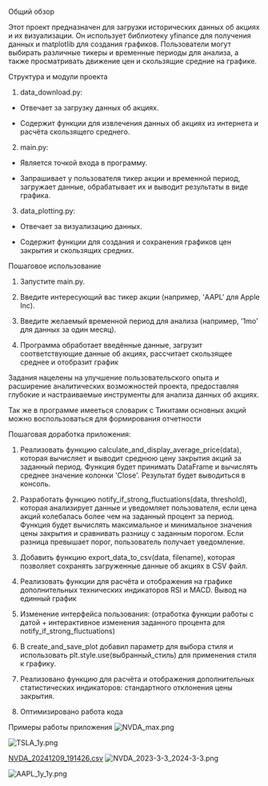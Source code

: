 Общий обзор

Этот проект предназначен для загрузки исторических данных об акциях и их визуализации. Он использует библиотеку yfinance для получения данных и matplotlib для создания графиков. Пользователи могут выбирать различные тикеры и временные периоды для анализа, а также просматривать движение цен и скользящие средние на графике.




Структура и модули проекта

1. data_download.py:

- Отвечает за загрузку данных об акциях.

- Содержит функции для извлечения данных об акциях из интернета и расчёта скользящего среднего.



2. main.py:

- Является точкой входа в программу.

- Запрашивает у пользователя тикер акции и временной период, загружает данные, обрабатывает их и выводит результаты в виде графика.



3. data_plotting.py:

- Отвечает за визуализацию данных.

- Содержит функции для создания и сохранения графиков цен закрытия и скользящих средних.


Пошаговое использование

1. Запустите main.py.

2. Введите интересующий вас тикер акции (например, 'AAPL' для Apple Inc).

3. Введите желаемый временной период для анализа (например, '1mo' для данных за один месяц).

4. Программа обработает введённые данные, загрузит соответствующие данные об акциях, рассчитает скользящее среднее и отобразит график


Задания нацелены на улучшение пользовательского опыта и расширение аналитических возможностей проекта, предоставляя глубокие и настраиваемые инструменты для анализа данных об акциях.


Так же в программе имееться словарик с Тикитами основных акций можно воспользоваться для формирования отчетности



Пошаговая доработка приложения:
1. Реализовать функцию calculate_and_display_average_price(data), которая вычисляет и выводит среднюю цену закрытия акций за заданный период. 
Функция будет принимать DataFrame и вычислять среднее значение колонки 'Close'. Результат будет выводиться в консоль.

2. Разработать функцию notify_if_strong_fluctuations(data, threshold), которая анализирует данные и уведомляет пользователя, если цена акций колебалась более чем на заданный процент за период.
Функция будет вычислять максимальное и минимальное значения цены закрытия и сравнивать разницу с заданным порогом. Если разница превышает порог, пользователь получает уведомление.

3. Добавить функцию export_data_to_csv(data, filename), которая позволяет сохранять загруженные данные об акциях в CSV файл.

4. Реализовать функции для расчёта и отображения на графике дополнительных технических индикаторов  RSI и MACD. Вывод на единный график 

5. Изменение интерфейса пользования: (отработка функции работы с датой + интерактивное изменения заданного процента для  notify_if_strong_fluctuations)
    
6. В create_and_save_plot добавил параметр для выбора стиля и использовать plt.style.use(выбранный_стиль) для применения стиля к графику.

7. Реализовано функцию для расчёта и отображения дополнительных статистических индикаторов: стандартного отклонения цены закрытия.

8. Оптимизировано работа кода


Примеры работы приложения 
![NVDA_max.png](NVDA_max.png)




![TSLA_1y.png](TSLA_1y.png)

[NVDA_20241209_191426.csv](NVDA_20241209_191426.csv)
![NVDA_2023-3-3_2024-3-3.png](NVDA_2023-3-3_2024-3-3.png)

![AAPL_1y_1y.png](AAPL_1y_1y.png)

